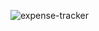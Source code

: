 ![expense-tracker](https://github.com/user-attachments/assets/ec675c50-116e-48a5-886f-81b29e01e2bf)
